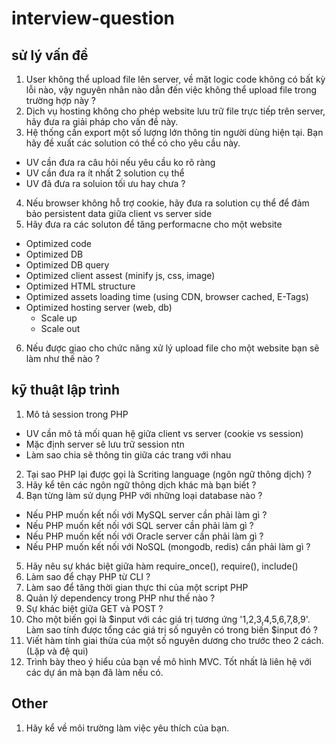 # interview-question

## sử lý vấn đề
1. User không thể upload file lên server, về mặt logic code không có bất kỳ lỗi nào, vậy nguyên nhân nào dẫn đến việc không thể upload file trong trường hợp này ?
2. Dịch vụ hosting không cho phép website lưu trữ file trực tiếp trên server, hãy đưa ra giải pháp cho vấn đề này.
3. Hệ thống cần export một số lượng lớn thông tin người dùng hiện tại. Bạn hãy đề xuất các solution có thể có cho yêu cầu này.
  + UV cần đưa ra câu hỏi nếu yêu cầu ko rõ ràng
  + UV cần đưa ra ít nhất 2 solution cụ thể
  + UV đã đưa ra soluion tối ưu hay chưa ?
4. Nếu browser không hỗ trợ cookie, hãy đưa ra solution cụ thể để đảm bảo persistent data giữa client vs server side
5. Hãy đưa ra các soluton để tăng performacne cho một website
  + Optimized code
  + Optimized DB 
  + Optimized DB query
  + Optimized client assest (minify js, css, image)
  + Optimized HTML structure
  + Optimized assets loading time (using CDN, browser cached, E-Tags)
  + Optimized hosting server (web, db)
    - Scale up
    - Scale out
6. Nếu được giao cho chức năng xử lý upload file cho một website bạn sẽ làm như thế nào ?

## kỹ thuật lập trình
1. Mô tả session trong PHP
  + UV cần mô tả mối quan hệ giữa client vs server (cookie vs session)
  + Mặc định server sẽ lưu trữ session ntn
  + Làm sao chia sẽ thông tin giữa các trang với nhau
2. Tại sao PHP lại được gọi là Scriting language (ngôn ngữ thông dịch) ?
3. Hãy kể tên các ngôn ngữ thông dịch khác mà bạn biết ?
4. Bạn từng làm sử dụng PHP với những loại database nào ?
  - Nếu PHP muốn kết nối với MySQL server cần phải làm gì ?
  - Nếu PHP muốn kết nối với SQL server cần phải làm gì ?
  - Nếu PHP muốn kết nối với Oracle server cần phải làm gì ?
  - Nếu PHP muốn kết nối với NoSQL (mongodb, redis) cần phải làm gì ?
5. Hãy nêu sự khác biệt giữa hàm require_once(), require(), include()
6. Làm sao để chạy PHP từ CLI ? 
7. Làm sao để tăng thời gian thực thi của một script PHP
8. Quản lý dependency trong PHP như thế nào ?
9. Sự khác biệt giữa GET và POST ?
10. Cho một biến gọi là $input với các giá trị tương ứng '1,2,3,4,5,6,7,8,9'. Làm sao tính được tổng các giá trị số nguyên có trong biến $input đó ?
11. Viết hàm tính giai thừa của một số nguyên dương cho trước theo 2 cách. (Lặp và đệ qui)
12. Trình bày theo ý hiểu của bạn về mô hình MVC. Tốt nhất là liên hệ với các dự án mà bạn đã làm nếu có.

## Other
1. Hãy kể về môi trường làm việc yêu thích của bạn.
